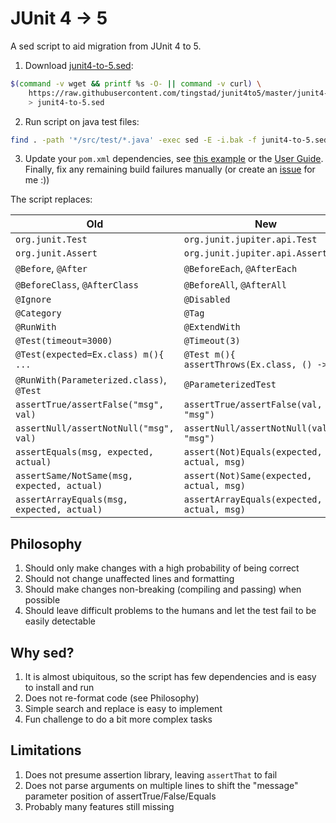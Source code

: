 # JUnit 4 -> 5

A sed script to aid migration from JUnit 4 to 5.

1. Download [junit4-to-5.sed](https://github.com/tingstad/junit4to5/blob/master/junit4-to-5.sed):
```sh
$(command -v wget && printf %s -O- || command -v curl) \
    https://raw.githubusercontent.com/tingstad/junit4to5/master/junit4-to-5.sed \
    > junit4-to-5.sed
```

2. Run script on java test files:
```sh
find . -path '*/src/test/*.java' -exec sed -E -i.bak -f junit4-to-5.sed {} \; -exec rm {}.bak \;
```

3. Update your `pom.xml` dependencies, see [this example](https://github.com/tingstad/junit4to5/blob/master/test/junit5.pom.xml) or the [User Guide](https://junit.org/junit5/docs/current/user-guide/#running-tests-build).
Finally, fix any remaining build failures manually (or create an [issue](https://github.com/tingstad/junit4to5/issues) for me :))

The script replaces:

Old                                        | New
-------------------------------------------|-----------------------------------------------
`org.junit.Test`                           | `org.junit.jupiter.api.Test`
`org.junit.Assert`                         | `org.junit.jupiter.api.Assertions`
`@Before`, `@After`                        | `@BeforeEach`, `@AfterEach`
`@BeforeClass`, `@AfterClass`              | `@BeforeAll`, `@AfterAll`
`@Ignore`                                  | `@Disabled`
`@Category`                                | `@Tag`
`@RunWith`                                 | `@ExtendWith`
`@Test(timeout=3000)`                      | `@Timeout(3)`
`@Test(expected=Ex.class) m(){ ...`        | `@Test m(){ assertThrows(Ex.class, () -> ...`
`@RunWith(Parameterized.class)`, `@Test`   | `@ParameterizedTest`
`assertTrue/assertFalse("msg", val)`       | `assertTrue/assertFalse(val, "msg")`
`assertNull/assertNotNull("msg", val)`     | `assertNull/assertNotNull(val, "msg")`
`assertEquals(msg, expected, actual)`      | `assert(Not)Equals(expected, actual, msg)`
`assertSame/NotSame(msg, expected, actual)`| `assert(Not)Same(expected, actual, msg)`
`assertArrayEquals(msg, expected, actual)` | `assertArrayEquals(expected, actual, msg)`

## Philosophy

1. Should only make changes with a high probability of being correct
2. Should not change unaffected lines and formatting
3. Should make changes non-breaking (compiling and passing) when possible
4. Should leave difficult problems to the humans and let the test fail to be easily detectable

## Why sed?

1. It is almost ubiquitous, so the script has few dependencies and is easy to install and run
2. Does not re-format code (see Philosophy)
3. Simple search and replace is easy to implement
4. Fun challenge to do a bit more complex tasks

## Limitations

1. Does not presume assertion library, leaving `assertThat` to fail
2. Does not parse arguments on multiple lines to shift the "message" parameter position of assertTrue/False/Equals
3. Probably many features still missing

